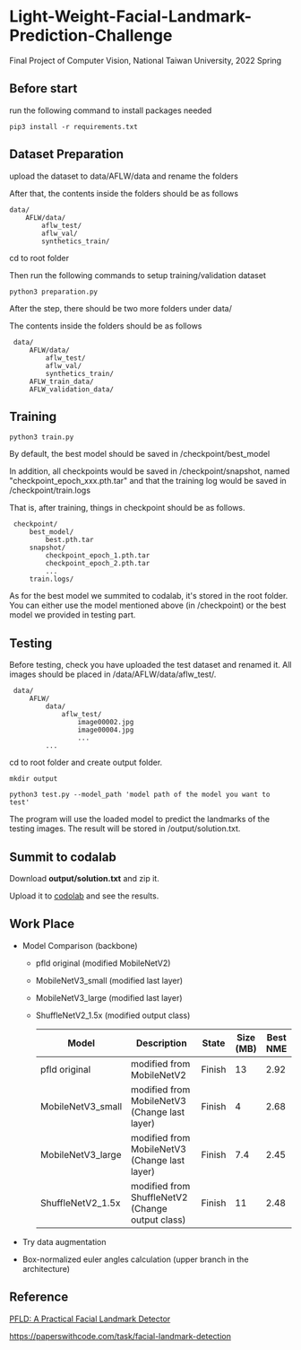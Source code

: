# Light-Weight-Facial-Landmark-Prediction-Challenge

Final Project of Computer Vision, National Taiwan University, 2022 Spring

## Before start ##

run the following command to install packages needed

```
pip3 install -r requirements.txt
```

## Dataset Preparation ##

upload the dataset to data/AFLW/data and rename the folders

After that, the contents inside the folders should be as follows

```
data/
    AFLW/data/
        aflw_test/
        aflw_val/
        synthetics_train/
```

cd to root folder

Then run the following commands to setup training/validation dataset

```
python3 preparation.py
```

After the step, there should be two more folders under data/

The contents inside the folders should be as follows

```
 data/
     AFLW/data/
         aflw_test/
         aflw_val/
         synthetics_train/
     AFLW_train_data/
     AFLW_validation_data/
```

## Training ##

```
python3 train.py
```

By default, the best model should be saved in /checkpoint/best_model

In addition, all checkpoints would be saved in /checkpoint/snapshot, named "checkpoint_epoch_xxx.pth.tar" and that the training log would be saved in /checkpoint/train.logs

That is, after training, things in checkpoint should be as follows.

```
 checkpoint/
     best_model/
         best.pth.tar
     snapshot/
         checkpoint_epoch_1.pth.tar
         checkpoint_epoch_2.pth.tar
         ...
     train.logs/
```

As for the best model we summited to codalab, it's stored in the root folder. You can either use the model mentioned above (in /checkpoint) or the best model we provided in testing part.

## Testing ##

Before testing, check you have uploaded the test dataset and renamed it. All images should be placed in /data/AFLW/data/aflw_test/.

```
 data/
     AFLW/
         data/
             aflw_test/
                 image00002.jpg
                 image00004.jpg
                 ...
         ...
```

cd to root folder and create output folder.

```
mkdir output
```


```
python3 test.py --model_path 'model path of the model you want to test'
```

The program will use the loaded model to predict the landmarks of the testing images. The result will be stored in /output/solution.txt.

## Summit to codalab ## 

Download **output/solution.txt** and zip it.

Upload it to [codolab](https://codalab.lisn.upsaclay.fr/competitions/5118?secret_key=19a7d6c1-b907-47fc-a472-1cf6cbf7f853) and see the results.

## Work Place ##

* Model Comparison (backbone)
  * pfld original (modified MobileNetV2)
  * MobileNetV3_small (modified last layer)
  * MobileNetV3_large (modified last layer)
  * ShuffleNetV2_1.5x (modified output class)

    |  Model   | Description  | State | Size (MB) |  Best NME | 
    |  ----  | ----  | ----  | ----  | ----  | 
    | pfld original  | modified from MobileNetV2 | Finish | 13 | 2.92 |
    | MobileNetV3_small  | modified from MobileNetV3 (Change last layer) | Finish | 4 | 2.68 |
    | MobileNetV3_large  | modified from MobileNetV3 (Change last layer) | Finish | 7.4 | 2.45 |
    | ShuffleNetV2_1.5x   | modified from ShuffleNetV2 (Change output class) | Finish | 11 | 2.48 |

* Try data augmentation

* Box-normalized euler angles calculation (upper branch in the architecture)

## Reference ##

[PFLD: A Practical Facial Landmark Detector](https://paperswithcode.com/paper/pfld-a-practical-facial-landmark-detector)

<https://paperswithcode.com/task/facial-landmark-detection>
